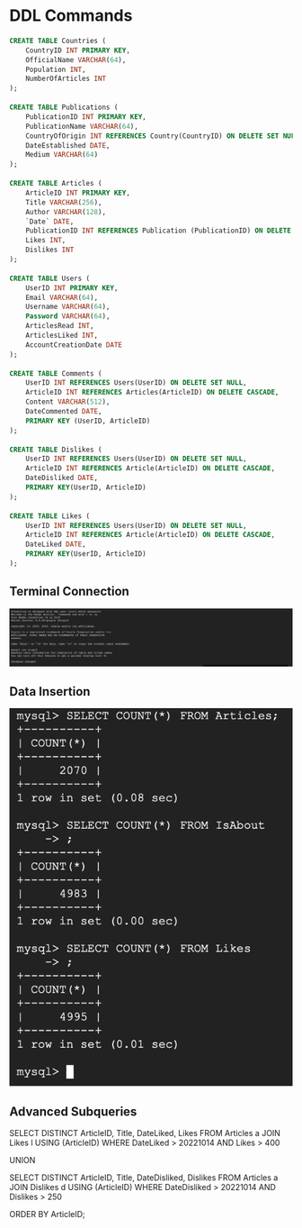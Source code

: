 # DDL Commands

~~~~sql
CREATE TABLE Countries (
    CountryID INT PRIMARY KEY,
    OfficialName VARCHAR(64),
    Population INT,
    NumberOfArticles INT
);

CREATE TABLE Publications (
    PublicationID INT PRIMARY KEY,
    PublicationName VARCHAR(64),
    CountryOfOrigin INT REFERENCES Country(CountryID) ON DELETE SET NULL,
    DateEstablished DATE,
    Medium VARCHAR(64)
);

CREATE TABLE Articles (
    ArticleID INT PRIMARY KEY,
    Title VARCHAR(256),
    Author VARCHAR(128),
    `Date` DATE,
    PublicationID INT REFERENCES Publication (PublicationID) ON DELETE CASCADE,
    Likes INT,
    Dislikes INT
);

CREATE TABLE Users (
    UserID INT PRIMARY KEY,
    Email VARCHAR(64),
    Username VARCHAR(64),
    Password VARCHAR(64),
    ArticlesRead INT,
    ArticlesLiked INT,
    AccountCreationDate DATE
);

CREATE TABLE Comments (
    UserID INT REFERENCES Users(UserID) ON DELETE SET NULL,
    ArticleID INT REFERENCES Articles(ArticleID) ON DELETE CASCADE,
    Content VARCHAR(512),
    DateCommented DATE,
    PRIMARY KEY (UserID, ArticleID)
);

CREATE TABLE Dislikes (
    UserID INT REFERENCES Users(UserID) ON DELETE SET NULL,
    ArticleID INT REFERENCES Article(ArticleID) ON DELETE CASCADE,
    DateDisliked DATE,
    PRIMARY KEY(UserID, ArticleID)
);

CREATE TABLE Likes (
    UserID INT REFERENCES Users(UserID) ON DELETE SET NULL,
    ArticleID INT REFERENCES Article(ArticleID) ON DELETE CASCADE,
    DateLiked DATE,
    PRIMARY KEY(UserID, ArticleID)
);
~~~~

## Terminal Connection
![alt text](https://github.com/cs411-alawini/fa22-cs411-Q-team006-Cowbuddy/blob/main/doc/TerminalInfo.png)

## Data Insertion
![alt text](https://github.com/cs411-alawini/fa22-cs411-Q-team006-Cowbuddy/blob/main/doc/Counts.png)

## Advanced Subqueries
SELECT DISTINCT ArticleID, Title, DateLiked, Likes
FROM Articles a JOIN Likes l USING (ArticleID)
WHERE DateLiked > 20221014 AND Likes > 400

UNION

SELECT DISTINCT ArticleID, Title, DateDisliked, Dislikes
FROM Articles a JOIN Dislikes d USING (ArticleID)
WHERE DateDisliked > 20221014 AND Dislikes > 250

ORDER BY ArticleID;




